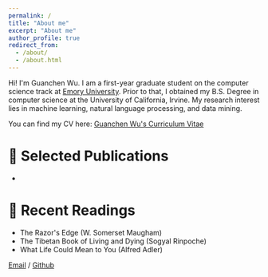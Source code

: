 ```yaml
---
permalink: /
title: "About me"
excerpt: "About me"
author_profile: true
redirect_from: 
  - /about/
  - /about.html
---
```


Hi! I'm Guanchen Wu. I am a first-year graduate student on the computer science track at [Emory University](https://www.emory.edu/home/index.html). Prior to that, I obtained my B.S. Degree in computer science at the University of California, Irvine. My research interest lies in machine learning, natural language processing, and data mining.

You can find my CV here: [Guanchen Wu's Curriculum Vitae](../assets/cv.pdf)

# 🌟 Selected Publications
- 

  
# 🌟 Recent Readings
- The Razor's Edge (W. Somerset Maugham)
- The Tibetan Book of Living and Dying (Sogyal Rinpoche)
- What Life Could Mean to You (Alfred Adler)


[Email](mailto:guanchew@uci.edu) / [Github](https://github.com/spacebetweenus)
